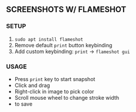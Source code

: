 ## SCREENSHOTS W/ FLAMESHOT
### SETUP
1. `sudo apt install flameshot`
2. Remove default `print` button keybinding
3. Add custom keybinding: `print` -> `flameshot gui`
### USAGE
- Press `print` key to start snapshot
- Click and drag
- Right-click in image to pick color
- Scroll mouse wheel to change stroke width
- <C-s> to save
